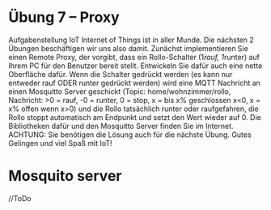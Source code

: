 # Übung 7 – Proxy

Aufgabenstellung IoT
Internet of Things ist in aller Munde. Die nächsten 2 Übungen beschäftigen wir uns also damit. Zunächst implementieren Sie einen Remote Proxy, der vorgibt, dass ein Rollo-Schalter (1*rauf, 1*runter) auf Ihrem PC für den Benutzer bereit stellt. Entwickeln Sie dafür auch eine nette Oberfläche dafür. Wenn die Schalter gedrückt werden (es kann nur entweder rauf ODER runter gedrückt werden) wird eine MQTT Nachricht an einen Mosquitto Server geschickt (Topic: home/wohnzimmer/rollo, Nachricht: >0 = rauf, -0 = runter, 0 = stop, x = bis x% geschlossen x<0, x = x% offen wenn x>0) und die Rollo tatsächlich runter oder raufgefahren, die Rollo stoppt automatisch am Endpunkt und setzt den Wert wieder auf 0.
Die Bibliotheken dafür und den Mosquitto Server finden Sie im Internet. ACHTUNG: Sie benötigen die Lösung auch für die nächste Übung.
Gutes Gelingen und viel Spaß mit IoT!

# Mosquito server
 //ToDo
